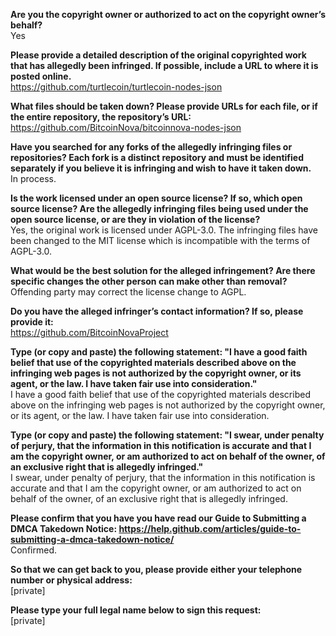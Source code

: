 **Are you the copyright owner or authorized to act on the copyright owner’s behalf?**  
Yes

**Please provide a detailed description of the original copyrighted work that has allegedly been infringed. If possible, include a URL to where it is posted online.**  
https://github.com/turtlecoin/turtlecoin-nodes-json

**What files should be taken down? Please provide URLs for each file, or if the entire repository, the repository’s URL:**  
https://github.com/BitcoinNova/bitcoinnova-nodes-json

**Have you searched for any forks of the allegedly infringing files or repositories? Each fork is a distinct repository and must be identified separately if you believe it is infringing and wish to have it taken down.**  
In process.

**Is the work licensed under an open source license? If so, which open source license? Are the allegedly infringing files being used under the open source license, or are they in violation of the license?**  
Yes, the original work is licensed under AGPL-3.0. The infringing files have been changed to the MIT license which is incompatible with the terms of AGPL-3.0.

**What would be the best solution for the alleged infringement? Are there specific changes the other person can make other than removal?**  
Offending party may correct the license change to AGPL.

**Do you have the alleged infringer’s contact information? If so, please provide it:**  
https://github.com/BitcoinNovaProject

**Type (or copy and paste) the following statement: "I have a good faith belief that use of the copyrighted materials described above on the infringing web pages is not authorized by the copyright owner, or its agent, or the law. I have taken fair use into consideration."**  
I have a good faith belief that use of the copyrighted materials described above on the infringing web pages is not authorized by the copyright owner, or its agent, or the law. I have taken fair use into consideration.

**Type (or copy and paste) the following statement: "I swear, under penalty of perjury, that the information in this notification is accurate and that I am the copyright owner, or am authorized to act on behalf of the owner, of an exclusive right that is allegedly infringed."**  
I swear, under penalty of perjury, that the information in this notification is accurate and that I am the copyright owner, or am authorized to act on behalf of the owner, of an exclusive right that is allegedly infringed.

**Please confirm that you have you have read our Guide to Submitting a DMCA Takedown Notice: https://help.github.com/articles/guide-to-submitting-a-dmca-takedown-notice/**  
Confirmed.

**So that we can get back to you, please provide either your telephone number or physical address:**  
[private]  

**Please type your full legal name below to sign this request:**  
[private]  
